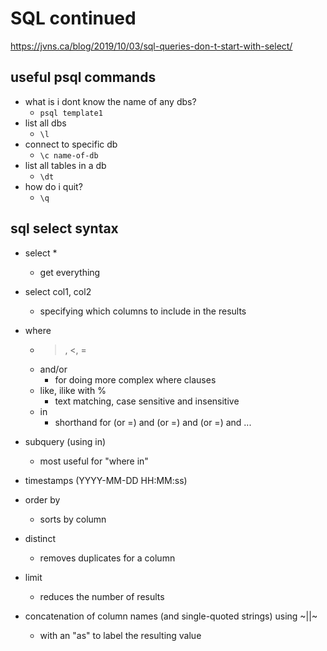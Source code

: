 # SQL continued

https://jvns.ca/blog/2019/10/03/sql-queries-don-t-start-with-select/

## useful psql commands

- what is i dont know the name of any dbs?
  - `psql template1`
- list all dbs
  - `\l`
- connect to specific db
  - `\c name-of-db`
- list all tables in a db
  - `\dt`
- how do i quit?
  - `\q`

## sql select syntax

- select \*
  - get everything
- select col1, col2

  - specifying which columns to include in the results

- where
  - > , <, =
  - and/or
    - for doing more complex where clauses
  - like, ilike with %
    - text matching, case sensitive and insensitive
  - in
    - shorthand for (or =) and (or =) and (or =) and ...
- subquery (using in)
  - most useful for "where in"
- timestamps (YYYY-MM-DD HH:MM:ss)
- order by
  - sorts by column
- distinct
  - removes duplicates for a column
- limit
  - reduces the number of results
- concatenation of column names (and single-quoted strings) using ~||~
  - with an "as" to label the resulting value
